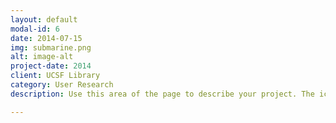 ```yaml
---
layout: default
modal-id: 6
date: 2014-07-15
img: submarine.png
alt: image-alt
project-date: 2014
client: UCSF Library
category: User Research
description: Use this area of the page to describe your project. The icon above is part of a free icon set by <a href="https://sellfy.com/p/8Q9P/jV3VZ/">Flat Icons</a>. On their website, you can download their free set with 16 icons, or you can purchase the entire set with 146 icons for only $12! 

---
```

